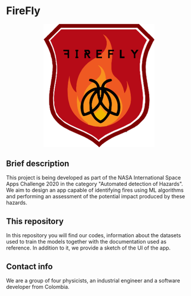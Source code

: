 # FireFly
<p align="center">
  <img src="Socialization-Info/firefly.png" width="300">
</p>

## Brief description
This project is being developed as part of the NASA International Space Apps Challenge 2020 in the category "Automated detection of Hazards". We aim to design an app capable of identifying fires using ML algorithms and performing an assessment of the potential impact produced by these hazards.

## This repository
In this repository you will find our codes, information about the datasets used to train the models together with the documentation used as reference. In addition to it, we provide a sketch of the UI of the app.
 
## Contact info
We are a group of four physicists, an industrial engineer and a software developer from Colombia.
